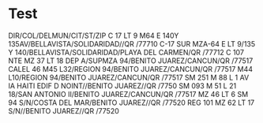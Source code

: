 # Test
DIR/COL/DELMUN/CIT/ST/ZIP
C 17 LT 9 M64 E 140Y 135AV/BELLAVISTA/SOLIDARIDAD//QR  /77710
C-17 SUR MZA-64 E LT 9/135 Y 140/BELLAVISTA/SOLIDARIDAD/PLAYA DEL CARMEN/QR  /77712
C 107 NTE MZ 37 LT 18 DEP A/SUPMZA 94/BENITO JUAREZ/CANCUN/QR  /77517
CALEL 46 M45 L32/REGION 94/BENITO JUAREZ/CANCUN/QR  /77517
M44 L10/REGION 94/BENITO JUAREZ/CANCUN/QR  /77517
SM 251 M 88 L 1 AV IA HAITI EDIF D NOINT//BENITO JUAREZ//QR  /7750
SM 093 M 51 L 21 18/SAN ANTONIO II/BENITO JUAREZ/CANCUN/QR  /77517
MZ 46 LT 6 SM 94 S/N/COSTA DEL MAR/BENITO JUAREZ//QR  /77520
REG 101 MZ 62 LT 17 S/N//BENITO JUAREZ//QR  /77520

